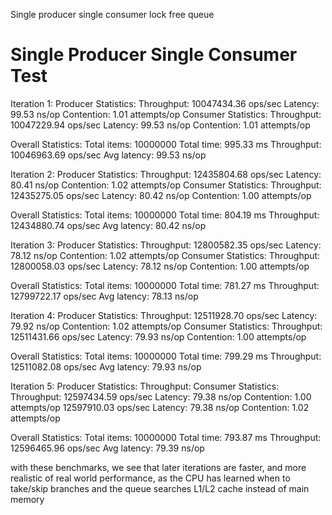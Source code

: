 Single producer single consumer lock free queue 

Single Producer Single Consumer Test
===================================

Iteration 1:
Producer Statistics:
  Throughput:     10047434.36 ops/sec
  Latency:        99.53 ns/op
  Contention:     1.01 attempts/op
Consumer Statistics:
  Throughput:     10047229.94 ops/sec
  Latency:        99.53 ns/op
  Contention:     1.01 attempts/op

Overall Statistics:
  Total items:    10000000
  Total time:     995.33 ms
  Throughput:     10046963.69 ops/sec
  Avg latency:    99.53 ns/op

Iteration 2:
Producer Statistics:
  Throughput:     12435804.68 ops/sec
  Latency:        80.41 ns/op
  Contention:     1.02 attempts/op
Consumer Statistics:
  Throughput:     12435275.05 ops/sec
  Latency:        80.42 ns/op
  Contention:     1.00 attempts/op

Overall Statistics:
  Total items:    10000000
  Total time:     804.19 ms
  Throughput:     12434880.74 ops/sec
  Avg latency:    80.42 ns/op

Iteration 3:
Producer Statistics:
  Throughput:     12800582.35 ops/sec
  Latency:        78.12 ns/op
  Contention:     1.02 attempts/op
Consumer Statistics:
  Throughput:     12800058.03 ops/sec
  Latency:        78.12 ns/op
  Contention:     1.00 attempts/op

Overall Statistics:
  Total items:    10000000
  Total time:     781.27 ms
  Throughput:     12799722.17 ops/sec
  Avg latency:    78.13 ns/op

Iteration 4:
Producer Statistics:
  Throughput:     12511928.70 ops/sec
  Latency:        79.92 ns/op
  Contention:     1.02 attempts/op
Consumer Statistics:
  Throughput:     12511431.66 ops/sec
  Latency:        79.93 ns/op
  Contention:     1.00 attempts/op

Overall Statistics:
  Total items:    10000000
  Total time:     799.29 ms
  Throughput:     12511082.08 ops/sec
  Avg latency:    79.93 ns/op

Iteration 5:
Producer Statistics:
  Throughput:     Consumer Statistics:
  Throughput:     12597434.59 ops/sec
  Latency:        79.38 ns/op
  Contention:     1.00 attempts/op
12597910.03 ops/sec
  Latency:        79.38 ns/op
  Contention:     1.02 attempts/op

Overall Statistics:
  Total items:    10000000
  Total time:     793.87 ms
  Throughput:     12596465.96 ops/sec
  Avg latency:    79.39 ns/op



with these benchmarks, we see that later iterations are faster, and more realistic of real world performance, as the CPU has learned when to take/skip branches and the queue searches L1/L2 cache instead of main memory


